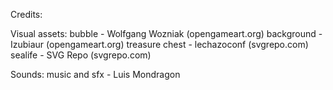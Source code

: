 Credits:

Visual assets:
bubble - Wolfgang Wozniak (opengameart.org)
background - Izubiaur (opengameart.org)
treasure chest - lechazoconf (svgrepo.com)
sealife - SVG Repo (svgrepo.com)

Sounds:
music and sfx - Luis Mondragon